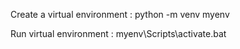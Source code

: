 Create a virtual environment : python -m venv myenv

Run virtual environment : myenv\Scripts\activate.bat
